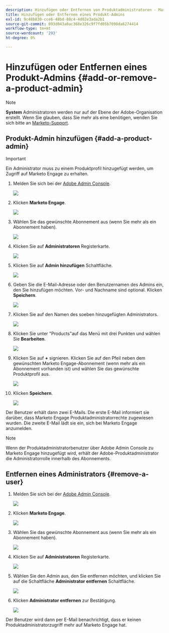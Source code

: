 ```yaml
---
description: Hinzufügen oder Entfernen von Produktadministratoren - Marketo-Dokumente - Produktdokumentation
title: Hinzufügen oder Entfernen eines Produkt-Admins
exl-id: 9c48b830-cce6-48bd-88c4-4d02e3ada2b1
source-git-commit: 093d043a0ac368e326c9f7fd05b7098da6274414
workflow-type: tm+mt
source-wordcount: '293'
ht-degree: 0%

---
```


# Hinzufügen oder Entfernen eines Produkt-Admins {#add-or-remove-a-product-admin}

>[!NOTE]
>
>**System** Administratoren werden nur auf der Ebene der Adobe-Organisation erstellt. Wenn Sie glauben, dass Sie mehr als eine benötigen, wenden Sie sich bitte an [Marketo-Support](https://nation.marketo.com/t5/support/ct-p/Support).

## Produkt-Admin hinzufügen {#add-a-product-admin}

>[!IMPORTANT]
>
>Ein Administrator muss zu einem Produktprofil hinzugefügt werden, um Zugriff auf Marketo Engage zu erhalten.

1. Melden Sie sich bei der [Adobe Admin Console](https://adminconsole.adobe.com/).

   ![](assets/add-or-remove-a-product-admin-1.png)

1. Klicken **Marketo Engage**.

   ![](assets/add-or-remove-a-product-admin-2.png)

1. Wählen Sie das gewünschte Abonnement aus (wenn Sie mehr als ein Abonnement haben).

   ![](assets/add-or-remove-a-product-admin-3.png)

1. Klicken Sie auf **Administratoren** Registerkarte.

   ![](assets/add-or-remove-a-product-admin-4.png)

1. Klicken Sie auf **Admin hinzufügen** Schaltfläche.

   ![](assets/add-or-remove-a-product-admin-5.png)

1. Geben Sie die E-Mail-Adresse oder den Benutzernamen des Admins ein, den Sie hinzufügen möchten. Vor- und Nachname sind optional. Klicken **Speichern**.

   ![](assets/add-or-remove-a-product-admin-6.png)

1. Klicken Sie auf den Namen des soeben hinzugefügten Administrators.

   ![](assets/add-or-remove-a-product-admin-7.png)

1. Klicken Sie unter &quot;Products&quot;auf das Menü mit drei Punkten und wählen Sie **Bearbeiten**.

   ![](assets/add-or-remove-a-product-admin-8.png)

1. Klicken Sie auf **+** signieren. Klicken Sie auf den Pfeil neben dem gewünschten Marketo Engage-Abonnement (wenn mehr als ein Abonnement vorhanden ist) und wählen Sie das gewünschte Produktprofil aus.

   ![](assets/add-or-remove-a-product-admin-9.png)

1. Klicken **Speichern**.

   ![](assets/add-or-remove-a-product-admin-10.png)

Der Benutzer erhält dann zwei E-Mails. Die erste E-Mail informiert sie darüber, dass Marketo Engage Produktadministratorrechte zugewiesen wurden. Die zweite E-Mail lädt sie ein, sich bei Marketo Engage anzumelden.

>[!NOTE]
>
>Wenn der Produktadministratorbenutzer über Adobe Admin Console zu Marketo Engage hinzugefügt wird, erhält der Adobe-Produktadministrator die Administratorrolle innerhalb des Abonnements.

## Entfernen eines Administrators {#remove-a-user}

1. Melden Sie sich bei der [Adobe Admin Console](https://adminconsole.adobe.com/).

   ![](assets/add-or-remove-a-product-admin-11.png)

1. Klicken **Marketo Engage**.

   ![](assets/add-or-remove-a-product-admin-12.png)

1. Wählen Sie das gewünschte Abonnement aus (wenn Sie mehr als ein Abonnement haben).

   ![](assets/add-or-remove-a-product-admin-13.png)

1. Klicken Sie auf **Administratoren** Registerkarte.

   ![](assets/add-or-remove-a-product-admin-14.png)

1. Wählen Sie den Admin aus, den Sie entfernen möchten, und klicken Sie auf die Schaltfläche **Administrator entfernen** Schaltfläche.

   ![](assets/add-or-remove-a-product-admin-15.png)

1. Klicken **Administrator entfernen** zur Bestätigung.

   ![](assets/add-or-remove-a-product-admin-16.png)

Der Benutzer wird dann per E-Mail benachrichtigt, dass er keinen Produktadministratorzugriff mehr auf Marketo Engage hat.
